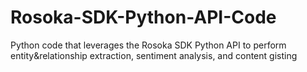 # Rosoka-SDK-Python-API-Code
Python code that leverages the Rosoka SDK Python API to perform entity&amp;relationship extraction, sentiment analysis, and content gisting
